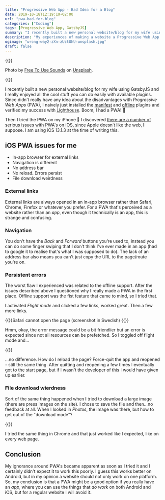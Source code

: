 ```yaml
---
title: "Progressive Web App - Bad Idea for a Blog"
date: 2019-10-18T12:19:10+02:00
url: "pwa-bad-for-blog"
categories: ["Coding"]
tags: [Progressive Web App, GatsbyJS]
summary: "I recently built a new personal website/blog for my wife using GatsbyJS and I really enjoyed all the cool stuff you can do easily with available plugins. Since didn’t really have any idea about the disadvantages with Progressive Web Apps (PWA), I naively just installed the manifest and offline plugins and verified my success with Lighthouse. Boom, I had a PWA! 🎉"
description: "My experiences of making a website a Progressive Web App. Not a good idea when it's truly a website rather than an app."
ogimage: "wrong-way2-zXn-zUztOhU-unsplash.jpg"
draft: false
---
```


{{<post-image image="wrong-way2-zXn-zUztOhU-unsplash.jpg" alt="Handles for standing subway passengers, from close to far away.">}}
<p>Photo by <a href="https://unsplash.com/@freetousesoundscom?utm_source=unsplash&utm_medium=referral&utm_content=creditCopyText">Free To Use Sounds</a> on <a href="https://unsplash.com/">Unsplash</a>.</p>
{{</post-image>}}

I recently built a new personal website/blog for my wife using GatsbyJS and I really enjoyed all the cool stuff you can do easily with available plugins. Since didn't really have any idea about the disadvantages with _Progressive Web Apps_ (PWA), I naively just installed the [manifest][1]
and [offline][2] plugins and verified my success with [Lighthouse][3]. Boom, I had a PWA! 🎉

Then I tried the PWA on my iPhone 🙁 I discovered [there are a number of serious issues with PWA's on iOS][4], since Apple doesn't like the web, I suppose. I am using iOS 13.1.3 at the time of writing this.

## iOS PWA issues for me

- In-app browser for external links
- Navigation is different
- No address bar
- No reload. Errors persist
- File download weirdness

### External links

External links are always opened in an in-app browser rather than Safari, Chrome, Firefox or whatever you prefer. For a PWA that's perceived as a website rather than an _app_, even though it technically is an app, this is strange and confusing.

### Navigation

You don't have the _Back_ and _Forward_ buttons you're used to, instead you can do some finger swiping that I don't think I've ever made in an app (had to google it to realise that's what I was supposed to do). The lack of an address bar also means you can't just copy the URL to the page/route you're on.

### Persistent errors

The worst flaw I experienced was related to the offline support. After the issues described above I questioned why I really made a PWA in the first place. Offline support was the fist feature that came to mind, so I tried that.

I activated _Flight mode_ and clicked a few links, worked great. Then a few more links.

{{<post-image image="20191017_211100000_iOS.png" width="400"
alt="Safari cannot open the page. Error: FetchEvent.respondWith received an error: TypeError: Internet connection seems down."  >}}Safari cannot open the page (screenshot in Swedish)
{{</post-image>}}

Hmm, okay, the error message could be a bit friendlier but an error is expected since not all resources can be prefetched. So I toggled off flight mode and...

{{<post-image image="20191017_211100000_iOS.png" width="400" alt="Safari cannot open the page. Error: FetchEvent.respondWith received an error: TypeError: Internet connection seems down."  />}}

...no difference. How do I reload the page? Force-quit the app and reopened - still the same thing. After quitting and reopening a few times I eventually got to the start page, but if I wasn't the developer of this I would have given up earlier.

### File download wierdness

Sort of the same thing happened when I tried to download a large image (there are press images on the site). I chose to save the file and then...no feedback at all. When I looked in _Photos_, the image was there, but how to get out of the "download mode"?

{{<post-image image="20191017_211351000_iOS.png" width="400" alt="pressbild-2-0c3....jpg. JPEG image 10.7 MB Open in iMovie, More..." />}}

I tried the same thing in Chrome and that just worked like I expected, like on every web page.

## Conclusion

My ignorance around PWA's became apparent as soon as I tried it and I certainly didn't expect it to work this poorly.
I guess this works better on Android, but in my opinion a website should not only work on one platform. So, my conclusion is that a PWA might be a good option if you really have an _app_, where you can use the things that _do work_ on both Android and iOS, but for a regular website I will avoid it.

[1]: https://www.gatsbyjs.org/packages/gatsby-plugin-manifest
[2]: https://www.gatsbyjs.org/packages/gatsby-plugin-offline
[3]: https://developers.google.com/web/tools/lighthouse
[4]: https://medium.com/@firt/whats-new-on-ios-12-2-for-progressive-web-apps-75c348f8e945
